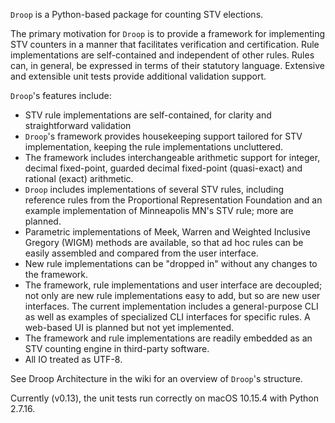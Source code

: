 `Droop` is a Python-based package for counting STV elections.

The primary motivation for `Droop` is to provide a framework for implementing STV counters in a manner that facilitates verification and certification. Rule implementations are self-contained and independent of other rules. Rules can, in general, be expressed in terms of their statutory language. Extensive and extensible unit tests provide additional validation support.

`Droop`'s features include:

* STV rule implementations are self-contained, for clarity and straightforward validation
* `Droop`'s framework provides housekeeping support tailored for STV implementation, keeping the rule implementations uncluttered.
* The framework includes interchangeable arithmetic support for integer, decimal fixed-point, guarded decimal fixed-point (quasi-exact) and rational (exact) arithmetic.
* `Droop` includes implementations of several STV rules, including reference rules from the Proportional Representation Foundation and an example implementation of Minneapolis MN's STV rule; more are planned.
* Parametric implementations of Meek, Warren and Weighted Inclusive Gregory (WIGM) methods are available, so that ad hoc rules can be easily assembled and compared from the user interface.
* New rule implementations can be "dropped in" without any changes to the framework.
* The framework, rule implementations and user interface are decoupled; not only are new rule implementations easy to add, but so are new user interfaces. The current implementation includes a general-purpose CLI as well as examples of specialized CLI interfaces for specific rules. A web-based UI is planned but not yet implemented.
* The framework and rule implementations are readily embedded as an STV counting engine in third-party software.
* All IO treated as UTF-8.

See Droop Architecture in the wiki for an overview of `Droop`'s structure.

Currently (v0.13), the unit tests run correctly on macOS 10.15.4 with Python 2.7.16.
